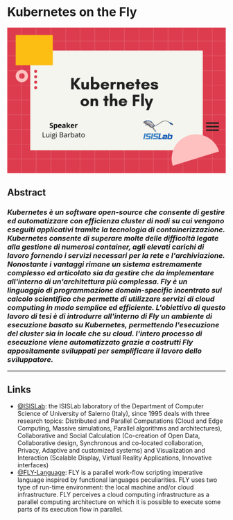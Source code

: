 # Kubernetes on the Fly
![main](./assets/Kubernetes_On_the_Fly.jpg "Container")
## Abstract

### *Kubernetes è un software open-source che consente di gestire ed automatizzare con efficienza cluster di nodi su cui vengono eseguiti applicativi tramite la tecnologia di containerizzazione. Kubernetes consente di superare molte delle difficoltà legate alla gestione di numerosi container, agli elevati carichi di lavoro fornendo i servizi necessari per la rete e l'archiviazione. Nonostante i vantaggi rimane un sistema estremamente complesso ed articolato sia da gestire che da implementare all'interno di un'architettura più complessa. Fly è un linguaggio di programmazione domain-specific incentrato sul calcolo scientifico che permette di utilizzare servizi di cloud computing in modo semplice ed efficiente. L'obiettivo di questo lavoro di tesi è di introdurre all'interno di Fly un ambiente di esecuzione basato su Kubernetes, permettendo l'esecuzione del cluster sia in locale che su cloud. l'intero processo di esecuzione viene automatizzato grazie a costrutti Fly appositamente sviluppati per semplificare il lavoro dello sviluppatore.*

---
## Links
- [@ISISLab](https://www.isislab.it/): the ISISLab laboratory of the Department of Computer Science  of University of Salerno (Italy), since 1995 deals with three research topics:  Distributed and Parallel Computations (Cloud and Edge Computing, Massive simulations, Parallel algorithms and architectures), Collaborative and Social Calculation (Co-creation of Open Data, Collaborative design, Synchronous and co-located collaboration, Privacy, Adaptive and customized systems) and Visualization and Interaction (Scalable Display, Virtual Reality Applications, Innovative interfaces)
- [@FLY-Language](https://github.com/spagnuolocarmine/FLY-language): FLY is a parallel work-flow scripting imperative language inspired by functional languages peculiarities. FLY uses two type of run-time environment: the local machine and/or cloud infrastructure. FLY perceives a cloud computing infrastructure as a parallel computing architecture on which it is possible to execute some parts of its execution flow in parallel.
